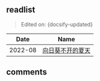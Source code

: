 ## readlist

> Edited on: {docsify-updated}

Date | Name
--- | ---
2022-08 | [向日葵不开的夏天](https://book.douban.com/subject/26873412/)

## comments